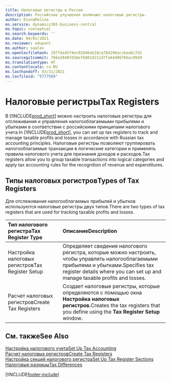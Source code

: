 ```yaml
---
title: Налоговые регистры в России
description: Российские улучшения включают налоговые регистры.
author: DianaMalina
ms.service: dynamics365-business-central
ms.topic: conceptual
ms.search.keywords: ''
ms.date: 04/01/2021
ms.reviewer: edupont
ms.author: soalex
ms.openlocfilehash: 297fda45f4ec028d6eb18ca78d296accbaa6c7d1
ms.sourcegitcommit: 766e2840fd16efb901d211d7fa64d96766ac99d9
ms.translationtype: HT
ms.contentlocale: ru-RU
ms.lasthandoff: 03/31/2021
ms.locfileid: "5777569"
---
```

# <a name="tax-registers"></a><span data-ttu-id="b6e8f-103">Налоговые регистры</span><span class="sxs-lookup"><span data-stu-id="b6e8f-103">Tax Registers</span></span>

<span data-ttu-id="b6e8f-104">В [!INCLUDE[prod_short](../../includes/prod_short.md)] можно настроить налоговые регистры для отслеживания и управления налогооблагаемыми прибылями и убытками в соответствии с российскими принципами налогового учета.</span><span class="sxs-lookup"><span data-stu-id="b6e8f-104">In [!INCLUDE[prod_short](../../includes/prod_short.md)], you can set up tax registers to track and manage taxable profits and losses in accordance with Russian tax accounting principles.</span></span> <span data-ttu-id="b6e8f-105">Налоговые регистры позволяют группировать налогооблагаемые транзакции в логические категории и применять правила налогового учета для признания доходов и расходов.</span><span class="sxs-lookup"><span data-stu-id="b6e8f-105">Tax registers allow you to group taxable transactions into logical categories and apply tax accounting rules for the recognition of revenue and expenditures.</span></span>

## <a name="types-of-tax-registers"></a><span data-ttu-id="b6e8f-106">Типы налоговых регистров</span><span class="sxs-lookup"><span data-stu-id="b6e8f-106">Types of Tax Registers</span></span>

<span data-ttu-id="b6e8f-107">Для отслеживания налогооблагаемых прибылей и убытков используются налоговые регистры двух типов.</span><span class="sxs-lookup"><span data-stu-id="b6e8f-107">There are two types of tax registers that are used for tracking taxable profits and losses.</span></span> 

| <span data-ttu-id="b6e8f-108">Тип налогового регистра</span><span class="sxs-lookup"><span data-stu-id="b6e8f-108">Tax Register Type</span></span>    | <span data-ttu-id="b6e8f-109">Описание</span><span class="sxs-lookup"><span data-stu-id="b6e8f-109">Description</span></span>                                                  |
| :------------------- | :----------------------------------------------------------- |
| <span data-ttu-id="b6e8f-110">Настройка налоговых регистров</span><span class="sxs-lookup"><span data-stu-id="b6e8f-110">Tax Register Setup</span></span>   | <span data-ttu-id="b6e8f-111">Определяет сведения налогового регистра, которые можно настроить, чтобы управлять налогооблагаемыми прибылями и убытками.</span><span class="sxs-lookup"><span data-stu-id="b6e8f-111">Specifies tax register details where you can set up and manage taxable profits and losses.</span></span> |
| <span data-ttu-id="b6e8f-112">Расчет налоговых регистров</span><span class="sxs-lookup"><span data-stu-id="b6e8f-112">Create Tax Registers</span></span> | <span data-ttu-id="b6e8f-113">Создает налоговые регистры, которые определяются с помощью окна **Настройка налоговых регистров**.</span><span class="sxs-lookup"><span data-stu-id="b6e8f-113">Creates the tax registers that you define using the **Tax Register Setup** window.</span></span> |

## <a name="see-also"></a><span data-ttu-id="b6e8f-114">См. также</span><span class="sxs-lookup"><span data-stu-id="b6e8f-114">See Also</span></span>

[<span data-ttu-id="b6e8f-115">Настройка налогового учета</span><span class="sxs-lookup"><span data-stu-id="b6e8f-115">Set Up Tax Accounting</span></span>](How-to-Set-Up-Tax-Accounting.md)  
[<span data-ttu-id="b6e8f-116">Расчет налоговых регистров</span><span class="sxs-lookup"><span data-stu-id="b6e8f-116">Create Tax Registers</span></span>](How-to-Create-Tax-Registers.md)  
[<span data-ttu-id="b6e8f-117">Настройка секций налогового регистра</span><span class="sxs-lookup"><span data-stu-id="b6e8f-117">Set Up Tax Register Sections</span></span>](How-to-Set-Up-Tax-Register-Sections.md)  
[<span data-ttu-id="b6e8f-118">Налоговые разницы</span><span class="sxs-lookup"><span data-stu-id="b6e8f-118">Tax Differences</span></span>](Tax-Differences.md)  


[!INCLUDE[footer-include](../../includes/footer-banner.md)]